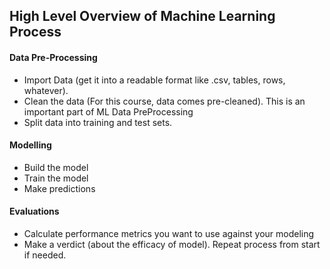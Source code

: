 ## High Level Overview of Machine Learning Process

#### Data Pre-Processing
- Import Data (get it into a readable format like .csv, tables, rows, whatever).
- Clean the data (For this course, data comes pre-cleaned). This is an important part of ML Data PreProcessing
- Split data into training and test sets.

#### Modelling
- Build the model
- Train the model
- Make predictions

#### Evaluations
- Calculate performance metrics you want to use against your modeling
- Make a verdict (about the efficacy of model). Repeat process from start if needed.